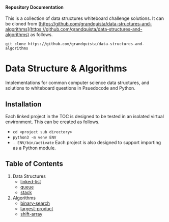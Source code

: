 #### Repository Documentation

This is a collection of data structures whiteboard challenge solutions.
It can be cloned from [https://github.com/grandquista/data-structures-and-algorithms](https://github.com/grandquista/data-structures-and-algorithms) as follows.

`git clone https://github.com/grandquista/data-structures-and-algorithms`

# Data Structure & Algorithms

Implementations for common computer science data structures, and solutions to
whiteboard questions in Psuedocode and Python.

## Installation

Each linked project in the TOC is designed to be tested in an isolated
virtual environment. This can be created as follows.
* `cd <project sub directory>`
* `python3 -m venv ENV`
* `. ENV/bin/activate`
Each project is also designed to support importing as a Python module.

## Table of Contents
1. Data Structures
    - [linked-list](./data_structures/linked_list)
    - [queue](./data_structures/queue)
    - [stack](./data_structures/stack)
2. Algorithms
    - [binary-search](./challenges/binary_search)
    - [largest-product](./challenges/largest_product)
    - [shift-array](./challenges/shift_array)
